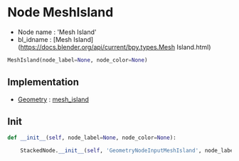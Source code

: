 # Node MeshIsland

- Node name : 'Mesh Island'
- bl_idname : [Mesh Island](https://docs.blender.org/api/current/bpy.types.Mesh Island.html)


``` python
MeshIsland(node_label=None, node_color=None)
```
## Implementation

- [Geometry](/docs/GeoNodes/Geometry.md) : [mesh_island](/docs/GeoNodes/Geometry.md#mesh_island)

## Init

``` python
def __init__(self, node_label=None, node_color=None):

    StackedNode.__init__(self, 'GeometryNodeInputMeshIsland', node_label=node_label, node_color=node_color)
```
